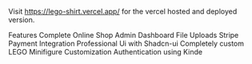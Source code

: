 Visit https://lego-shirt.vercel.app/ for the vercel hosted and deployed version.

Features
Complete Online Shop
Admin Dashboard
File Uploads
Stripe Payment Integration
Professional Ui with Shadcn-ui
Completely custom LEGO Minifigure Customization
Authentication using Kinde

